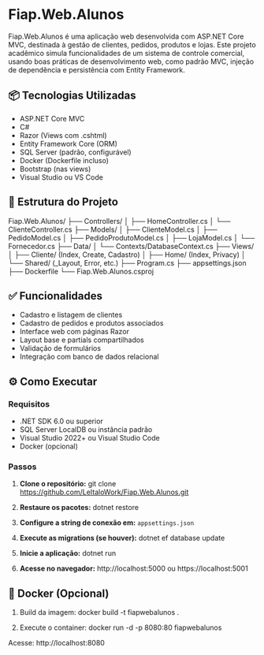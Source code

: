# Fiap.Web.Alunos

Fiap.Web.Alunos é uma aplicação web desenvolvida com ASP.NET Core MVC, destinada à gestão de clientes, pedidos, produtos e lojas. Este projeto acadêmico simula funcionalidades de um sistema de controle comercial, usando boas práticas de desenvolvimento web, como padrão MVC, injeção de dependência e persistência com Entity Framework.

## 📦 Tecnologias Utilizadas

- ASP.NET Core MVC
- C#
- Razor (Views com .cshtml)
- Entity Framework Core (ORM)
- SQL Server (padrão, configurável)
- Docker (Dockerfile incluso)
- Bootstrap (nas views)
- Visual Studio ou VS Code

## 📁 Estrutura do Projeto

Fiap.Web.Alunos/
├── Controllers/
│   ├── HomeController.cs
│   └── ClienteController.cs
├── Models/
│   ├── ClienteModel.cs
│   ├── PedidoModel.cs
│   ├── PedidoProdutoModel.cs
│   ├── LojaModel.cs
│   └── Fornecedor.cs
├── Data/
│   └── Contexts/DatabaseContext.cs
├── Views/
│   ├── Cliente/ (Index, Create, Cadastro)
│   ├── Home/ (Index, Privacy)
│   └── Shared/ (_Layout, Error, etc.)
├── Program.cs
├── appsettings.json
├── Dockerfile
└── Fiap.Web.Alunos.csproj

## ✅ Funcionalidades

- Cadastro e listagem de clientes
- Cadastro de pedidos e produtos associados
- Interface web com páginas Razor
- Layout base e partials compartilhados
- Validação de formulários
- Integração com banco de dados relacional

## ⚙️ Como Executar

### Requisitos

- .NET SDK 6.0 ou superior
- SQL Server LocalDB ou instância padrão
- Visual Studio 2022+ ou Visual Studio Code
- Docker (opcional)

### Passos

1. **Clone o repositório:**
   git clone https://github.com/LeItaloWork/Fiap.Web.Alunos.git

2. **Restaure os pacotes:**
   dotnet restore

3. **Configure a string de conexão em:**
   `appsettings.json`

4. **Execute as migrations (se houver):**
   dotnet ef database update

5. **Inicie a aplicação:**
   dotnet run

6. **Acesse no navegador:**
   http://localhost:5000 ou https://localhost:5001

## 🐳 Docker (Opcional)

1. Build da imagem:
   docker build -t fiapwebalunos .

2. Execute o container:
   docker run -d -p 8080:80 fiapwebalunos

Acesse: http://localhost:8080


